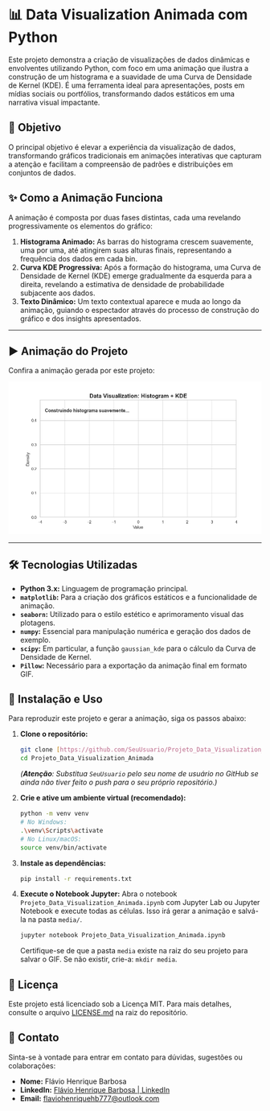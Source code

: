 # 📊 Data Visualization Animada com Python

Este projeto demonstra a criação de visualizações de dados dinâmicas e envolventes utilizando Python, com foco em uma animação que ilustra a construção de um histograma e a suavidade de uma Curva de Densidade de Kernel (KDE). É uma ferramenta ideal para apresentações, posts em mídias sociais ou portfólios, transformando dados estáticos em uma narrativa visual impactante.

## 🎯 Objetivo

O principal objetivo é elevar a experiência da visualização de dados, transformando gráficos tradicionais em animações interativas que capturam a atenção e facilitam a compreensão de padrões e distribuições em conjuntos de dados.

## ✨ Como a Animação Funciona

A animação é composta por duas fases distintas, cada uma revelando progressivamente os elementos do gráfico:

1.  **Histograma Animado:** As barras do histograma crescem suavemente, uma por uma, até atingirem suas alturas finais, representando a frequência dos dados em cada bin.
2.  **Curva KDE Progressiva:** Após a formação do histograma, uma Curva de Densidade de Kernel (KDE) emerge gradualmente da esquerda para a direita, revelando a estimativa de densidade de probabilidade subjacente aos dados.
3.  **Texto Dinâmico:** Um texto contextual aparece e muda ao longo da animação, guiando o espectador através do processo de construção do gráfico e dos insights apresentados.

---

## ▶️ Animação do Projeto

Confira a animação gerada por este projeto:

![Animação Histograma e KDE](media/datavisualization_hist_kde.gif)

---

## 🛠️ Tecnologias Utilizadas

* **Python 3.x:** Linguagem de programação principal.
* **`matplotlib`:** Para a criação dos gráficos estáticos e a funcionalidade de animação.
* **`seaborn`:** Utilizado para o estilo estético e aprimoramento visual das plotagens.
* **`numpy`:** Essencial para manipulação numérica e geração dos dados de exemplo.
* **`scipy`:** Em particular, a função `gaussian_kde` para o cálculo da Curva de Densidade de Kernel.
* **`Pillow`:** Necessário para a exportação da animação final em formato GIF.

## 🚀 Instalação e Uso

Para reproduzir este projeto e gerar a animação, siga os passos abaixo:

1.  **Clone o repositório:**
    ```bash
    git clone [https://github.com/SeuUsuario/Projeto_Data_Visualization_Animada.git](https://github.com/SeuUsuario/Projeto_Data_Visualization_Animada.git)
    cd Projeto_Data_Visualization_Animada
    ```
    *(**Atenção**: Substitua `SeuUsuario` pelo seu nome de usuário no GitHub se ainda não tiver feito o push para o seu próprio repositório.)*

2.  **Crie e ative um ambiente virtual (recomendado):**
    ```bash
    python -m venv venv
    # No Windows:
    .\venv\Scripts\activate
    # No Linux/macOS:
    source venv/bin/activate
    ```

3.  **Instale as dependências:**
    ```bash
    pip install -r requirements.txt
    ```

4.  **Execute o Notebook Jupyter:**
    Abra o notebook `Projeto_Data_Visualization_Animada.ipynb` com Jupyter Lab ou Jupyter Notebook e execute todas as células. Isso irá gerar a animação e salvá-la na pasta `media/`.
    ```bash
    jupyter notebook Projeto_Data_Visualization_Animada.ipynb
    ```
    Certifique-se de que a pasta `media` existe na raiz do seu projeto para salvar o GIF. Se não existir, crie-a: `mkdir media`.

## 📄 Licença

Este projeto está licenciado sob a Licença MIT. Para mais detalhes, consulte o arquivo [LICENSE.md](LICENSE.md) na raiz do repositório.

## 🤝 Contato

Sinta-se à vontade para entrar em contato para dúvidas, sugestões ou colaborações:

* **Nome:** Flávio Henrique Barbosa
* **LinkedIn:** [Flávio Henrique Barbosa | LinkedIn](https://www.linkedin.com/in/fl%C3%A1vio-henrique-barbosa-38465938)
* **Email:** flaviohenriquehb777@outlook.com